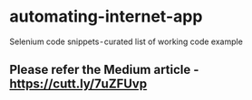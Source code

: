 # automating-internet-app
Selenium code snippets - curated list of working code example


## Please refer the Medium article - https://cutt.ly/7uZFUvp

